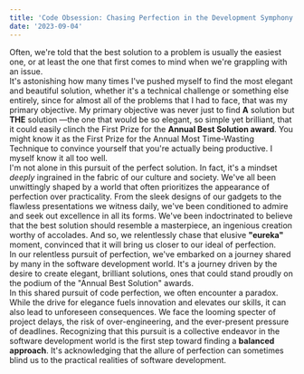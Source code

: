 ```yaml
---
title: 'Code Obsession: Chasing Perfection in the Development Symphony'
date: '2023-09-04'
---
```


Often, we're told that the best solution to a problem is usually the easiest one, or at least the one that first comes to mind when we're grappling with an issue.\
It's astonishing how many times I've pushed myself to find the most elegant and beautiful solution, whether it's a technical challenge or something else entirely, since for almost all of the problems that I had to face, that was my primary objective. My primary objective was never just to find **A** solution but **THE** solution —the one that would be so elegant, so simple yet brilliant, that it could easily clinch the First Prize for the **Annual Best Solution award**. You might know it as the First Prize for the Annual Most Time-Wasting Technique to convince yourself that you're actually being productive. I myself know it all too well.\
I'm not alone in this pursuit of the perfect solution. In fact, it's a mindset *deeply* ingrained in the fabric of our culture and society. We've all been unwittingly shaped by a world that often prioritizes the appearance of perfection over practicality. From the sleek designs of our gadgets to the flawless presentations we witness daily, we've been conditioned to admire and seek out excellence in all its forms. We've been indoctrinated to believe that the best solution should resemble a masterpiece, an ingenious creation worthy of accolades. And so, we relentlessly chase that elusive **"eureka"** moment, convinced that it will bring us closer to our ideal of perfection.\
In our relentless pursuit of perfection, we've embarked on a journey shared by many in the software development world. It's a journey driven by the desire to create elegant, brilliant solutions, ones that could stand proudly on the podium of the "Annual Best Solution" awards.\
In this shared pursuit of code perfection, we often encounter a paradox. While the drive for elegance fuels innovation and elevates our skills, it can also lead to unforeseen consequences. We face the looming specter of project delays, the risk of over-engineering, and the ever-present pressure of deadlines. Recognizing that this pursuit is a collective endeavor in the software development world is the first step toward finding a **balanced approach**. It's acknowledging that the allure of perfection can sometimes blind us to the practical realities of software development.
